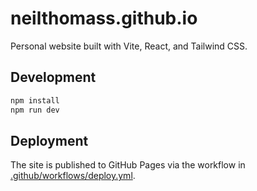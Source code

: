 # neilthomass.github.io

Personal website built with Vite, React, and Tailwind CSS.

## Development

```bash
npm install
npm run dev
```

## Deployment

The site is published to GitHub Pages via the workflow in
[.github/workflows/deploy.yml](.github/workflows/deploy.yml).
